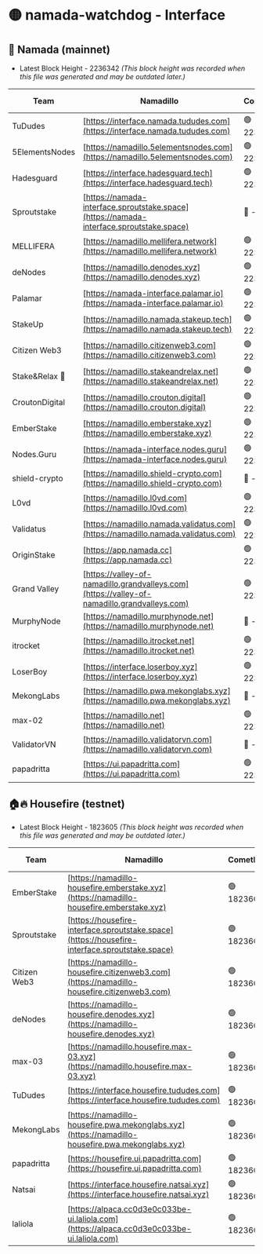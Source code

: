 # 🟡 namada-watchdog - Interface

## 🚀 Namada (mainnet)
- Latest Block Height - 2236342 *(This block height was recorded when this file was generated and may be outdated later.)*

| Team | Namadillo | CometBFT | Indexer | MASP Indexer |
|-|-|-|-|-|
| TuDudes | [https://interface.namada.tududes.com](https://interface.namada.tududes.com) | 🟢 2236319 | 🟢 2236319 | 🟢 2236319 |
| 5ElementsNodes | [https://namadillo.5elementsnodes.com](https://namadillo.5elementsnodes.com) | 🟢 2236320 | 🟢 2236319 | 🟢 2236320 |
| Hadesguard | [https://interface.hadesguard.tech](https://interface.hadesguard.tech) | 🟢 2236320 | 🟢 2236319 | 🟢 2236320 |
| Sproutstake | [https://namada-interface.sproutstake.space](https://namada-interface.sproutstake.space) | 🔴 - | 🔴 - | 🔴 - |
| MELLIFERA | [https://namadillo.mellifera.network](https://namadillo.mellifera.network) | 🟢 2236326 | 🟢 2236326 | 🟢 2236326 |
| deNodes | [https://namadillo.denodes.xyz](https://namadillo.denodes.xyz) | 🟢 2236326 | 🟢 2236326 | 🟢 2236326 |
| Palamar | [https://namada-interface.palamar.io](https://namada-interface.palamar.io) | 🟢 2236327 | 🟢 2236327 | 🟢 2236327 |
| StakeUp | [https://namadillo.namada.stakeup.tech](https://namadillo.namada.stakeup.tech) | 🟢 2236328 | 🟢 2236328 | 🟢 2236327 |
| Citizen Web3 | [https://namadillo.citizenweb3.com](https://namadillo.citizenweb3.com) | 🟢 2236328 | 🟢 2236324 | 🟢 2236324 |
| Stake&Relax 🦥 | [https://namadillo.stakeandrelax.net](https://namadillo.stakeandrelax.net) | 🟢 2236329 | 🟢 2236329 | 🟢 2236328 |
| CroutonDigital | [https://namadillo.crouton.digital](https://namadillo.crouton.digital) | 🟢 2236329 | 🟢 2236329 | 🟢 2236329 |
| EmberStake | [https://namadillo.emberstake.xyz](https://namadillo.emberstake.xyz) | 🟢 2236330 | 🟢 2236329 | 🟢 2236329 |
| Nodes.Guru | [https://namada-interface.nodes.guru](https://namada-interface.nodes.guru) | 🟢 2236330 | 🟢 2236330 | 🟢 2236330 |
| shield-crypto | [https://namadillo.shield-crypto.com](https://namadillo.shield-crypto.com) | 🔴 - | 🔴 2208311 | 🔴 2233671 |
| L0vd | [https://namadillo.l0vd.com](https://namadillo.l0vd.com) | 🟢 2236332 | 🔴 2234386 | 🔴 - |
| Validatus | [https://namadillo.namada.validatus.com](https://namadillo.namada.validatus.com) | 🟢 2236335 | 🔴 2234386 | 🔴 2177377 |
| OriginStake | [https://app.namada.cc](https://app.namada.cc) | 🟢 2236336 | 🟢 2236330 | 🟢 2236330 |
| Grand Valley | [https://valley-of-namadillo.grandvalleys.com](https://valley-of-namadillo.grandvalleys.com) | 🟢 2236337 | 🟢 2236336 | 🟢 2236336 |
| MurphyNode | [https://namadillo.murphynode.net](https://namadillo.murphynode.net) | 🔴 - | 🔴 - | 🔴 - |
| itrocket | [https://namadillo.itrocket.net](https://namadillo.itrocket.net) | 🟢 2236339 | 🟢 2236339 | 🟢 2236339 |
| LoserBoy | [https://interface.loserboy.xyz](https://interface.loserboy.xyz) | 🟢 2236339 | 🟢 2236336 | 🟢 2236336 |
| MekongLabs | [https://namadillo.pwa.mekonglabs.xyz](https://namadillo.pwa.mekonglabs.xyz) | 🔴 - | 🔴 - | 🔴 - |
| max-02 | [https://namadillo.net](https://namadillo.net) | 🟢 2236338 | 🟢 2236337 | 🟢 2236337 |
| ValidatorVN | [https://namadillo.validatorvn.com](https://namadillo.validatorvn.com) | 🔴 - | 🔴 - | 🔴 - |
| papadritta | [https://ui.papadritta.com](https://ui.papadritta.com) | 🟢 2236342 | 🟢 2236342 | 🟢 2236342 |

## 🏠🔥 Housefire (testnet)
- Latest Block Height - 1823605 *(This block height was recorded when this file was generated and may be outdated later.)*

| Team | Namadillo | CometBFT | Indexer | MASP Indexer |
|-|-|-|-|-|
| EmberStake | [https://namadillo-housefire.emberstake.xyz](https://namadillo-housefire.emberstake.xyz) | 🟢 1823600 | 🟢 1823600 | 🟢 1823600 |
| Sproutstake | [https://housefire-interface.sproutstake.space](https://housefire-interface.sproutstake.space) | 🟢 1823600 | 🟢 1823600 | 🟢 1823601 |
| Citizen Web3 | [https://namadillo-housefire.citizenweb3.com](https://namadillo-housefire.citizenweb3.com) | 🟢 1823601 | 🟢 1823601 | 🟢 1823601 |
| deNodes | [https://namadillo-housefire.denodes.xyz](https://namadillo-housefire.denodes.xyz) | 🟢 1823601 | 🟢 1823601 | 🟢 1823602 |
| max-03 | [https://namadillo.housefire.max-03.xyz](https://namadillo.housefire.max-03.xyz) | 🟢 1823603 | 🟢 1823603 | 🟢 1823603 |
| TuDudes | [https://interface.housefire.tududes.com](https://interface.housefire.tududes.com) | 🟢 1823603 | 🟢 1823603 | 🟢 1823603 |
| MekongLabs | [https://namadillo-housefire.pwa.mekonglabs.xyz](https://namadillo-housefire.pwa.mekonglabs.xyz) | 🟢 1823603 | 🟢 1823603 | 🟢 1823603 |
| papadritta | [https://housefire.ui.papadritta.com](https://housefire.ui.papadritta.com) | 🟢 1823604 | 🟢 1823604 | 🟢 1823604 |
| Natsai | [https://interface.housefire.natsai.xyz](https://interface.housefire.natsai.xyz) | 🟢 1823604 | 🟢 1823604 | 🟢 1823604 |
| laliola | [https://alpaca.cc0d3e0c033be-ui.laliola.com](https://alpaca.cc0d3e0c033be-ui.laliola.com) | 🟢 1823605 | 🟢 1823605 | 🟢 1823604 |

